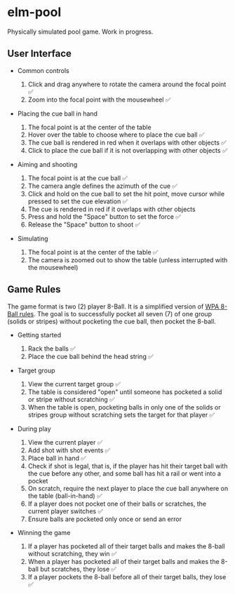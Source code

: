 # elm-pool

Physically simulated pool game. Work in progress.

## User Interface

- Common controls

  1. Click and drag anywhere to rotate the camera around the focal point ✅
  2. Zoom into the focal point with the mousewheel ✅

- Placing the cue ball in hand

  1. The focal point is at the center of the table
  2. Hover over the table to choose where to place the cue ball ✅
  3. The cue ball is rendered in red when it overlaps with other objects ✅
  4. Click to place the cue ball if it is not overlapping with other objects ✅

- Aiming and shooting

  1. The focal point is at the cue ball ✅
  2. The camera angle defines the azimuth of the cue ✅
  3. Click and hold on the cue ball to set the hit point, move cursor while pressed to set the cue elevation ✅
  4. The cue is rendered in red if it overlaps with other objects
  5. Press and hold the "Space" button to set the force ✅
  6. Release the "Space" button to shoot ✅

- Simulating

  1. The focal point is at the center of the table ✅
  2. The camera is zoomed out to show the table (unless interrupted with the mousewheel)

## Game Rules

The game format is two (2) player 8-Ball. It is a simplified version of [WPA 8-Ball rules](https://wpapool.com/rules-of-play/#eight-ball). The goal is to successfully pocket all seven (7) of one group (solids or stripes) without pocketing the cue ball, then pocket the 8-ball.

- Getting started

  1. Rack the balls ✅
  2. Place the cue ball behind the head string ✅

- Target group

  1. View the current target group ✅
  2. The table is considered "open" until someone has pocketed a solid or stripe without scratching ✅
  3. When the table is open, pocketing balls in only one of the solids or stripes group without scratching sets the target for that player ✅

- During play

  1. View the current player ✅
  2. Add shot with shot events ✅
  3. Place ball in hand ✅
  4. Check if shot is legal, that is, if the player has hit their target ball with the cue before any other, and some ball has hit a rail or went into a pocket
  5. On scratch, require the next player to place the cue ball anywhere on the table (ball-in-hand) ✅
  6. If a player does not pocket one of their balls or scratches, the current player switches ✅
  7. Ensure balls are pocketed only once or send an error

- Winning the game

  1. If a player has pocketed all of their target balls and makes the 8-ball without scratching, they win ✅
  2. When a player has pocketed all of their target balls and makes the 8-ball but scratches, they lose ✅
  3. If a player pockets the 8-ball before all of their target balls, they lose ✅

